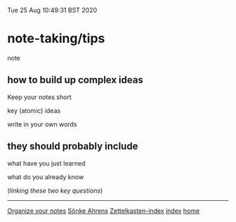 Tue 25 Aug 10:49:31 BST 2020

# note-taking/tips
note
## how to build up complex ideas

Keep your notes short

key (atomic) ideas

write in your own words


## they should probably include

what have you just learned

what do you already know

(*linking these two key questions*)

___

[Organize your notes](https://blog.getreu.net/projects/tp-note/tp-note--manual.html) 
[Sönke Ahrens](./Sönke-Ahrens.md) 
[Zettelkasten-index](./zettelkasten-index.md) 
[index](./index-file.md)
[home](./home.md)

